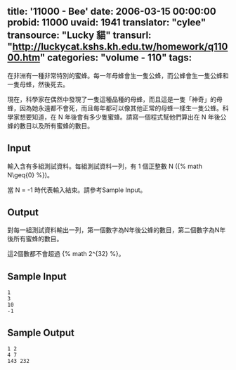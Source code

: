 title: '11000 - Bee'
date: 2006-03-15 00:00:00
probid: 11000
uvaid: 1941
translator: "cylee"
transource: "Lucky 貓"
transurl: "http://luckycat.kshs.kh.edu.tw/homework/q11000.htm"
categories: "volume - 110"
tags:
---

在非洲有一種非常特別的蜜蜂。每一年母蜂會生一隻公蜂，而公蜂會生一隻公蜂和一隻母蜂，然後死去。

現在，科學家在偶然中發現了一隻這種品種的母蜂，而且這是一隻「神奇」的母蜂，因為她永遠都不會死，而且每年都可以像其他正常的母蜂一樣生一隻公蜂。科學家想要知道，在 N 年後會有多少隻蜜蜂。請寫一個程式幫他們算出在 N 年後公蜂的數目以及所有蜜蜂的數目。

## Input ##

輸入含有多組測試資料。每組測試資料一列，有 1 個正整數 N ({% math N\geq{0} %})。

當 N = -1 時代表輸入結束。請參考Sample Input。

## Output ##

對每一組測試資料輸出一列，第一個數字為N年後公蜂的數目，第二個數字為N年後所有蜜蜂的數目。

這2個數都不會超過 {% math 2^{32} %}。

## Sample Input ##

	1
	3
	10
	-1

## Sample Output ##

	1 2
	4 7
	143 232